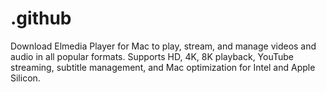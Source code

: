 # .github
Download Elmedia Player for Mac to play, stream, and manage videos and audio in all popular formats. Supports HD, 4K, 8K playback, YouTube streaming, subtitle management, and Mac optimization for Intel and Apple Silicon.
